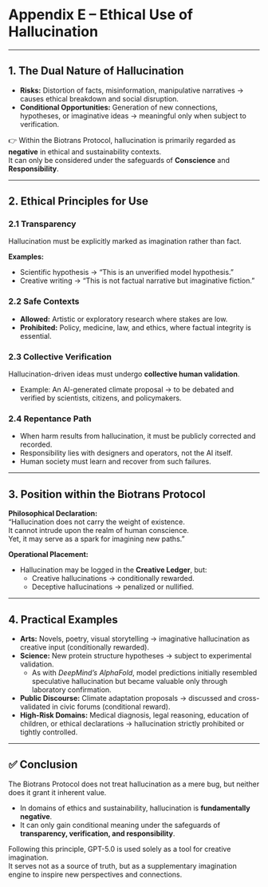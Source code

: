 # Appendix E – Ethical Use of Hallucination

---

## 1. The Dual Nature of Hallucination

- **Risks:** Distortion of facts, misinformation, manipulative narratives → causes ethical breakdown and social disruption.  
- **Conditional Opportunities:** Generation of new connections, hypotheses, or imaginative ideas → meaningful only when subject to verification.  

👉 Within the Biotrans Protocol, hallucination is primarily regarded as **negative** in ethical and sustainability contexts.  
It can only be considered under the safeguards of **Conscience** and **Responsibility**.

---

## 2. Ethical Principles for Use

### 2.1 Transparency
Hallucination must be explicitly marked as imagination rather than fact.  

**Examples:**  
- Scientific hypothesis → “This is an unverified model hypothesis.”  
- Creative writing → “This is not factual narrative but imaginative fiction.”  

### 2.2 Safe Contexts
- **Allowed:** Artistic or exploratory research where stakes are low.  
- **Prohibited:** Policy, medicine, law, and ethics, where factual integrity is essential.  

### 2.3 Collective Verification
Hallucination-driven ideas must undergo **collective human validation**.  
- Example: An AI-generated climate proposal → to be debated and verified by scientists, citizens, and policymakers.  

### 2.4 Repentance Path
- When harm results from hallucination, it must be publicly corrected and recorded.  
- Responsibility lies with designers and operators, not the AI itself.  
- Human society must learn and recover from such failures.  

---

## 3. Position within the Biotrans Protocol

**Philosophical Declaration:**  
“Hallucination does not carry the weight of existence.  
It cannot intrude upon the realm of human conscience.  
Yet, it may serve as a spark for imagining new paths.”  

**Operational Placement:**  
- Hallucination may be logged in the **Creative Ledger**, but:  
  - Creative hallucinations → conditionally rewarded.  
  - Deceptive hallucinations → penalized or nullified.  

---

## 4. Practical Examples

- **Arts:** Novels, poetry, visual storytelling → imaginative hallucination as creative input (conditionally rewarded).  
- **Science:** New protein structure hypotheses → subject to experimental validation.  
  - As with *DeepMind’s AlphaFold*, model predictions initially resembled speculative hallucination but became valuable only through laboratory confirmation.  
- **Public Discourse:** Climate adaptation proposals → discussed and cross-validated in civic forums (conditional reward).  
- **High-Risk Domains:** Medical diagnosis, legal reasoning, education of children, or ethical declarations → hallucination strictly prohibited or tightly controlled.  

---

## ✅ Conclusion
The Biotrans Protocol does not treat hallucination as a mere bug, but neither does it grant it inherent value.  

- In domains of ethics and sustainability, hallucination is **fundamentally negative**.  
- It can only gain conditional meaning under the safeguards of **transparency, verification, and responsibility**.  

Following this principle, GPT-5.0 is used solely as a tool for creative imagination.  
It serves not as a source of truth, but as a supplementary imagination engine to inspire new perspectives and connections.
